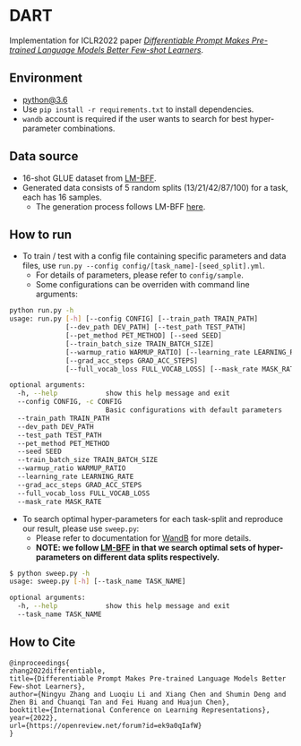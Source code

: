 # DART
Implementation for ICLR2022 paper *[Differentiable Prompt Makes Pre-trained Language Models Better Few-shot Learners](https://arxiv.org/pdf/2108.13161.pdf)*. 

## Environment
- python@3.6
- Use `pip install -r requirements.txt` to install dependencies.
- `wandb` account is required if the user wants to search for best hyper-parameter combinations.

## Data source
- 16-shot GLUE dataset from [LM-BFF](https://github.com/princeton-nlp/LM-BFF).
- Generated data consists of 5 random splits (13/21/42/87/100) for a task, each has 16 samples.
  - The generation process follows LM-BFF [here](https://github.com/princeton-nlp/LM-BFF/blob/main/tools/generate_k_shot_data.py).

## How to run
- To train / test with a config file containing specific parameters and data files, use `run.py --config config/[task_name]-[seed_split].yml`.
  - For details of parameters, please refer to `config/sample`.
  - Some configurations can be overriden with command line arguments:
```bash
python run.py -h
usage: run.py [-h] [--config CONFIG] [--train_path TRAIN_PATH]
              [--dev_path DEV_PATH] [--test_path TEST_PATH]
              [--pet_method PET_METHOD] [--seed SEED]
              [--train_batch_size TRAIN_BATCH_SIZE]
              [--warmup_ratio WARMUP_RATIO] [--learning_rate LEARNING_RATE]
              [--grad_acc_steps GRAD_ACC_STEPS]
              [--full_vocab_loss FULL_VOCAB_LOSS] [--mask_rate MASK_RATE]

optional arguments:
  -h, --help            show this help message and exit
  --config CONFIG, -c CONFIG
                        Basic configurations with default parameters
  --train_path TRAIN_PATH
  --dev_path DEV_PATH
  --test_path TEST_PATH
  --pet_method PET_METHOD
  --seed SEED
  --train_batch_size TRAIN_BATCH_SIZE
  --warmup_ratio WARMUP_RATIO
  --learning_rate LEARNING_RATE
  --grad_acc_steps GRAD_ACC_STEPS
  --full_vocab_loss FULL_VOCAB_LOSS
  --mask_rate MASK_RATE
```
- To search optimal hyper-parameters for each task-split and reproduce our result, please use `sweep.py`:
  - Please refer to documentation for [WandB](https://docs.wandb.ai/) for more details.
  - **NOTE: we follow [LM-BFF](https://github.com/princeton-nlp/LM-BFF) in that we search optimal sets of hyper-parameters on different data splits respectively.**
```bash
$ python sweep.py -h
usage: sweep.py [-h] [--task_name TASK_NAME]

optional arguments:
  -h, --help            show this help message and exit
  --task_name TASK_NAME
```
## How to Cite
```
@inproceedings{
zhang2022differentiable,
title={Differentiable Prompt Makes Pre-trained Language Models Better Few-shot Learners},
author={Ningyu Zhang and Luoqiu Li and Xiang Chen and Shumin Deng and Zhen Bi and Chuanqi Tan and Fei Huang and Huajun Chen},
booktitle={International Conference on Learning Representations},
year={2022},
url={https://openreview.net/forum?id=ek9a0qIafW}
}
```
